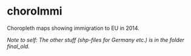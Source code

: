 # choroImmi
Choropleth maps showing immigration to EU in 2014.

*Note to self: The other stuff (shp-files for Germany etc.) is in the folder final_old.*